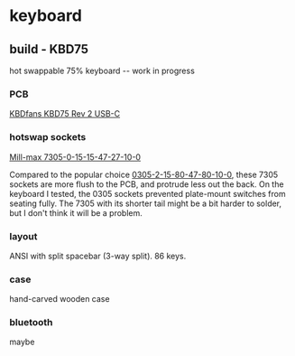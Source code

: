 # keyboard

## build - KBD75

hot swappable 75% keyboard -- work in progress

### PCB

[KBDfans KBD75 Rev 2 USB-C](https://kbdfans.com/collections/75/products/kbdfans-75-pcb-75)

### hotswap sockets

[Mill-max 7305-0-15-15-47-27-10-0](https://www.mouser.com/ProductDetail/Mill-Max/7305-0-15-15-47-27-10-0?qs=%2Fha2pyFadugftNJCRxiOOwqKNrTG4vZoDh9pyJZgPMI6W1rFOopWSlGzFvj96Axw)

Compared to the popular choice [0305-2-15-80-47-80-10-0](https://www.mouser.com/ProductDetail/Mill-Max/0305-2-15-80-47-80-10-0?qs=QtQX4uD3c2Uys0ai6Tr8NQ%3D%3D), these 7305 sockets are more flush to the PCB, and protrude less out the back.  On the keyboard I tested, the 0305 sockets prevented plate-mount switches from seating fully.  The 7305 with its shorter tail might be a bit harder to solder, but I don't think it will be a problem.  
  
### layout

ANSI with split spacebar (3-way split). 86 keys.

### case

hand-carved wooden case

### bluetooth

maybe